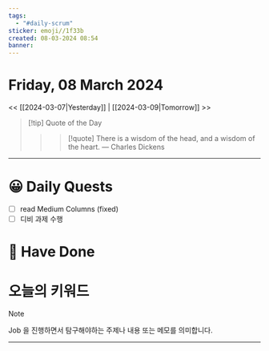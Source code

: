 ```yaml
---
tags:
  - "#daily-scrum"
sticker: emoji//1f33b
created: 08-03-2024 08:54
banner:
---
```

# Friday, 08 March 2024
<< [[2024-03-07|Yesterday]] | [[2024-03-09|Tomorrow]] >>

> [!tip] Quote of the Day  
> > > [!quote] There is a wisdom of the head, and a wisdom of the heart.
> — Charles Dickens

---

#  😀 Daily Quests
- [ ] read Medium Columns (fixed)
- [ ] 디비 과제 수행

# 🙂 Have Done



# 오늘의 키워드

> [!NOTE]
> Job 을 진행하면서 탐구해야하는 주제나 내용 또는 메모를 의미합니다.


---
